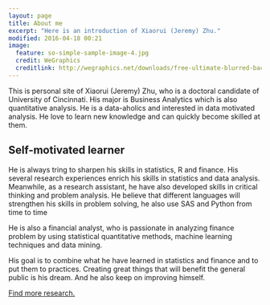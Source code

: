 ```yaml
---
layout: page
title: About me
excerpt: "Here is an introduction of Xiaorui (Jeremy) Zhu."
modified: 2016-04-18 00:21
image:
  feature: so-simple-sample-image-4.jpg
  credit: WeGraphics
  creditlink: http://wegraphics.net/downloads/free-ultimate-blurred-background-pack/
---
```


This is personal site of Xiaorui (Jeremy) Zhu, who is a doctoral candidate of University of Cincinnati. His major is Business Analytics which is also quantitative analysis. He is a data-aholics and interested in data motivated analysis. He love to learn new knowledge and can quickly become skilled at them. 

## Self-motivated learner

He is always tring to sharpen his skills in statistics, R and finance. His several research experiences enrich his skills in statistics and data analysis. Meanwhile, as a research assistant, he have also developed skills in critical thinking and problem analysis. He believe that different languages will strengthen his skills in problem solving, he also use SAS and Python from time to time

He is also a financial analyst, who is passionate in analyzing finance problem by using statistical quantitative methods, machine learning techniques and data mining.

His goal is to combine what he have learned in statistics and finance and to put them to practices. Creating great things that will benefit the general public is his dream. And he also keep on improving himself.

<a markdown="0" href="{{ site.url }}/research" class="btn">Find more research.</a>

[^1]: Example: *domain.com/category-name/post-title*